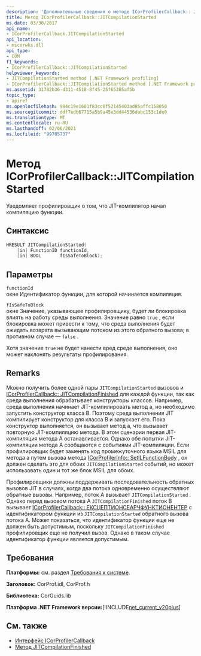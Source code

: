 ```yaml
---
description: 'Дополнительные сведения о методе ICorProfilerCallback:: JITCompilationStarted'
title: Метод ICorProfilerCallback::JITCompilationStarted
ms.date: 03/30/2017
api_name:
- ICorProfilerCallback.JITCompilationStarted
api_location:
- mscorwks.dll
api_type:
- COM
f1_keywords:
- ICorProfilerCallback::JITCompilationStarted
helpviewer_keywords:
- JITCompilationStarted method [.NET Framework profiling]
- ICorProfilerCallback::JITCompilationStarted method [.NET Framework profiling]
ms.assetid: 31782b36-d311-4518-8f45-25f65385af5b
topic_type:
- apiref
ms.openlocfilehash: 984c19e1601f83cc0f52145403ad85affc158050
ms.sourcegitcommit: ddf7edb67715a5b9a45e3dd44536dabc153c1de0
ms.translationtype: MT
ms.contentlocale: ru-RU
ms.lasthandoff: 02/06/2021
ms.locfileid: "99705737"
---
```

# <a name="icorprofilercallbackjitcompilationstarted-method"></a>Метод ICorProfilerCallback::JITCompilationStarted

Уведомляет профилировщик о том, что JIT-компилятор начал компиляцию функции.  
  
## <a name="syntax"></a>Синтаксис  
  
```cpp  
HRESULT JITCompilationStarted(  
    [in] FunctionID functionId,  
    [in] BOOL       fIsSafeToBlock);  
```  
  
## <a name="parameters"></a>Параметры  

 `functionId`  
 окне Идентификатор функции, для которой начинается компиляция.  
  
 `fIsSafeToBlock`  
 окне Значение, указывающее профилировщику, будет ли блокировка влиять на работу среды выполнения. Значение равно `true` , если блокировка может привести к тому, что среда выполнения будет ожидать возврата вызывающим потоком из этого обратного вызова; в противном случае — `false` .  
  
 Хотя значение `true` не будет нанести вред среде выполнения, оно может наклонять результаты профилирования.  
  
## <a name="remarks"></a>Remarks  

 Можно получить более одной пары `JITCompilationStarted` вызовов и [ICorProfilerCallback:: JITCompilationFinished](icorprofilercallback-jitcompilationfinished-method.md) для каждой функции, так как среда выполнения обрабатывает конструкторы классов. Например, среда выполнения начинает JIT-компилировать метод а, но необходимо запустить конструктор класса B. Поэтому среда выполнения JIT компилирует конструктор для класса B и запускает его. Пока конструктор выполняется, он вызывает метод а, что вызывает повторную JIT-компиляцию метода. В этом сценарии первая JIT-компиляция метода A останавливается. Однако обе попытки JIT-компиляции метода A сообщаются с событиями JIT-компиляции. Если профилировщик будет заменять код промежуточного языка MSIL для метода а путем вызова метода [ICorProfilerInfo:: SetILFunctionBody](icorprofilerinfo-setilfunctionbody-method.md) , он должен сделать это для обоих `JITCompilationStarted` событий, но может использовать один и тот же блок MSIL для обоих.  
  
 Профилировщики должны поддерживать последовательность обратных вызовов JIT в случаях, когда два потока одновременно осуществляют обратные вызовы. Например, поток A вызывает `JITCompilationStarted` . Однако перед вызовом потока A `JITCompilationFinished` поток B вызывает [ICorProfilerCallback:: ЕКСЦЕПТИОНСЕАРЧФУНКТИОНЕНТЕР](icorprofilercallback-exceptionsearchfunctionenter-method.md) с идентификатором функции из `JITCompilationStarted` обратного вызова потока A. Может показаться, что идентификатор функции еще не должен быть допустимым, поскольку `JITCompilationFinished` профилировщик еще не получил вызов. Однако в таком случае идентификатор функции является допустимым.  
  
## <a name="requirements"></a>Требования  

 **Платформы:** см. раздел [Требования к системе](../../get-started/system-requirements.md).  
  
 **Заголовок:** CorProf.idl, CorProf.h  
  
 **Библиотека:** CorGuids.lib  
  
 **Платформа .NET Framework версии:**[!INCLUDE[net_current_v20plus](../../../../includes/net-current-v20plus-md.md)]  
  
## <a name="see-also"></a>См. также

- [Интерфейс ICorProfilerCallback](icorprofilercallback-interface.md)
- [Метод JITCompilationFinished](icorprofilercallback-jitcompilationfinished-method.md)
